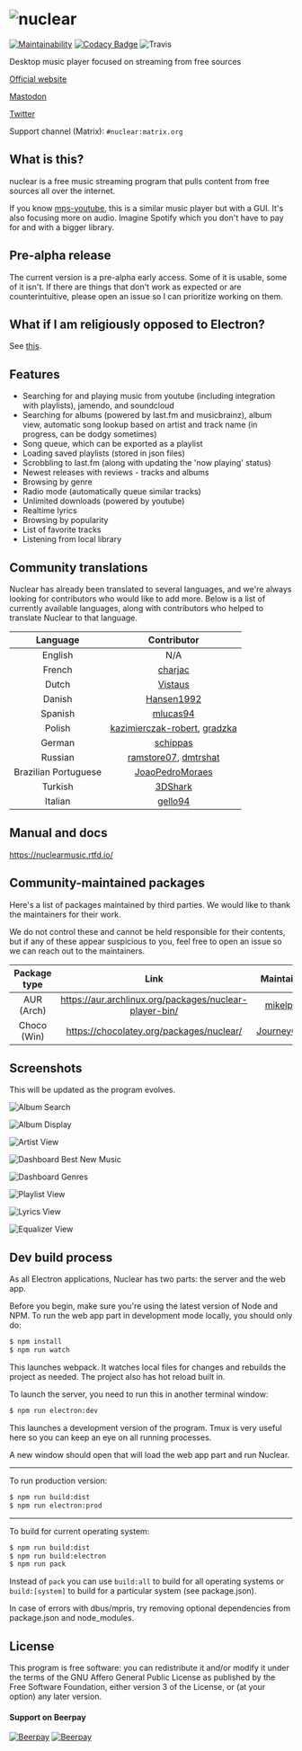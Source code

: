 # ![nuclear](https://i.imgur.com/oT1006i.png)

[![Maintainability](https://api.codeclimate.com/v1/badges/a15c4888a63c900f6cc1/maintainability)](https://codeclimate.com/github/nukeop/nuclear/maintainability) [![Codacy Badge](https://api.codacy.com/project/badge/Grade/30750586202742279fa8958a12e519ed)](https://www.codacy.com/app/nukeop/nuclear?utm_source=github.com&amp;utm_medium=referral&amp;utm_content=nukeop/nuclear&amp;utm_campaign=Badge_Grade) ![Travis](https://api.travis-ci.org/nukeop/nuclear.svg?branch=master)

Desktop music player focused on streaming from free sources

[Official website](https://nuclear.js.org)

[Mastodon](https://mstdn.io/@nuclear)

[Twitter](https://twitter.com/nuclear_player)

Support channel (Matrix): `#nuclear:matrix.org`

## What is this?
nuclear is a free music streaming program that pulls content from free sources all over the internet.

If you know [mps-youtube](https://github.com/mps-youtube/mps-youtube), this is a similar music player but with a GUI.
It's also focusing more on audio. Imagine Spotify which you don't have to pay for and with a bigger library.

## Pre-alpha release
The current version is a pre-alpha early access. Some of it is usable, some of it isn't. If there are things that don't work as expected or are counterintuitive, please open an issue so I can prioritize working on them.

## What if I am religiously opposed to Electron?
See [this](docs/electron.md).

## Features

- Searching for and playing music from youtube (including integration with playlists), jamendo, and soundcloud
- Searching for albums (powered by last.fm and musicbrainz), album view, automatic song lookup based on artist and track name (in progress, can be dodgy sometimes)
- Song queue, which can be exported as a playlist
- Loading saved playlists (stored in json files)
- Scrobbling to last.fm (along with updating the 'now playing' status)
- Newest releases with reviews - tracks and albums
- Browsing by genre
- Radio mode (automatically queue similar tracks)
- Unlimited downloads (powered by youtube)
- Realtime lyrics
- Browsing by popularity
- List of favorite tracks
- Listening from local library

## Community translations
Nuclear has already been translated to several languages, and we're always looking for contributors who would like to add more. Below is a list of currently available languages, along with contributors who helped to translate Nuclear to that language.

| Language             | Contributor                                                                                          |
|:--------------------:|:----------------------------------------------------------------------------------------------------:|
| English              | N/A                                                                                                  |
| French               | [charjac](https://github.com/charjac)                                                                |
| Dutch                | [Vistaus](https://github.com/Vistaus)                                                                |
| Danish               | [Hansen1992](https://github.com/Hansen1992)                                                          |
| Spanish              | [mlucas94](https://github.com/mlucas94)                                                              |
| Polish               | [kazimierczak-robert](https://github.com/kazimierczak-robert), [gradzka](https://github.com/gradzka) |
| German               | [schippas](https://github.com/schippas)                                                              |
| Russian              | [ramstore07](https://github.com/ramstore07), [dmtrshat](https://github.com/dmtrshat)                 |
| Brazilian Portuguese | [JoaoPedroMoraes](https://github.com/JoaoPedroMoraes)                                                |
| Turkish              | [3DShark](https://github.com/3DShark)                                                                |
| Italian              | [gello94](https://github.com/gello94)                                                                |

## Manual and docs
https://nuclearmusic.rtfd.io/

## Community-maintained packages

Here's a list of packages maintained by third parties. We would like to thank the maintainers for their work.

We do not control these and cannot be held responsible for their contents, but if any of these appear suspicious to you, feel free to open an issue so we can reach out to the maintainers.

| Package type | Link                                                   | Maintainer                                    |
|:------------:|:------------------------------------------------------:|:---------------------------------------------:|
| AUR (Arch)   | https://aur.archlinux.org/packages/nuclear-player-bin/ | [mikelpint](https://github.com/mikelpint)     |
| Choco (Win)  | https://chocolatey.org/packages/nuclear/               | [JourneyOver](https://github.com/JourneyOver) |

## Screenshots
This will be updated as the program evolves.

![Album Search](https://imgur.com/idFVnAF)

![Album Display](https://imgur.com/Kvzo3q7)

![Artist View](https://imgur.com/imBLYl3)

![Dashboard Best New Music](https://imgur.com/bMDrR4M)

![Dashboard Genres](https://imgur.com/g0aCmKx)

![Playlist View](https://imgur.com/2VMXHDC)

![Lyrics View](https://imgur.com/7e3DJKJ)

![Equalizer View](https://imgur.com/WreRL0w)

## Dev build process
As all Electron applications, Nuclear has two parts: the server and the web app.

Before you begin, make sure you're using the latest version of Node and NPM. 
To run the web app part in development mode locally, you should only do:
```bash
$ npm install
$ npm run watch
```

This launches webpack. It watches local files for changes and rebuilds the project as needed. The project also has hot reload built in. 

To launch the server, you need to run this in another terminal window:
```bash
$ npm run electron:dev
```
This launches a development version of the program. Tmux is very useful here so you can keep an eye on all running processes.

A new window should open that will load the web app part and run Nuclear.

---
To run production version:

```bash
$ npm run build:dist
$ npm run electron:prod
```
---
To build for current operating system:
```bash
$ npm run build:dist
$ npm run build:electron
$ npm run pack
```

Instead of `pack` you can use `build:all` to build for all operating systems or `build:[system]` to build for a particular system (see package.json).

In case of errors with dbus/mpris, try removing optional dependencies from package.json and node_modules.

## License

This program is free software: you can redistribute it and/or modify it under the terms of the GNU Affero General Public License as published by the Free Software Foundation, either version 3 of the License, or (at your option) any later version.

#### Support on Beerpay

[![Beerpay](https://beerpay.io/nukeop/nuclear/badge.svg?style=beer-square)](https://beerpay.io/nukeop/nuclear)  [![Beerpay](https://beerpay.io/nukeop/nuclear/make-wish.svg?style=flat-square)](https://beerpay.io/nukeop/nuclear?focus=wish)
